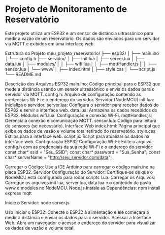 # <h1>Projeto de Monitoramento de Reservatório</h1>
Este projeto utiliza um ESP32 e um sensor de distância ultrassônico para medir a vazão de um reservatório. Os dados são enviados para um servidor via MQTT e exibidos em uma interface web.

Estrutura do Projeto
meu_projeto_reservatorio/
├── esp32/
│   ├── main.ino
│   └── config.h
├── servidor/
│   ├── init.lua
│   ├── server.lua
│   ├── data.lua
│   ├── modules/
│   │   ├── wifi.lua
│   │   ├── mqttHandler.js
│   │   ├── sensor.lua
│   └── www/
│       ├── index.html
│       ├── style.css
│       └── script.js
└── README.md

Descrição dos Arquivos
ESP32
main.ino: Código principal para o ESP32 que mede a distância usando um sensor ultrassônico e envia os dados para o servidor via MQTT.
config.h: Arquivo de configuração contendo as credenciais Wi-Fi e o endereço do servidor.
Servidor (NodeMCU)
init.lua: Inicializa o servidor.
server.lua: Configura o servidor para receber dados do ESP32 e servir a interface web.
data.lua: Armazena os dados recebidos do ESP32.
Módulos
wifi.lua: Configuração e conexão Wi-Fi.
mqttHandler.js: Gerencia a conexão e comunicação MQTT.
sensor.lua: Código para leitura de sensores (se necessário).
Interface Web
index.html: Página principal que exibe os dados de vazão e volume total retirado do reservatório.
style.css: Estilos para a interface web.
script.js: Script para atualizar os dados na interface web.
Configuração
ESP32
Configuração Wi-Fi: Edite o arquivo config.h com as credenciais da sua rede Wi-Fi e o endereço do servidor:
const char* ssid = "Seu_SSID";
const char* password = "Sua_Senha";
const char* serverName = "http://seu_servidor.com/data";

Carregar o Código: Use a IDE Arduino para carregar o código main.ino na placa ESP32.
Servidor
Configuração do Servidor: Certifique-se de que o NodeMCU está configurado para rodar scripts Lua.
Carregar os Arquivos: Carregue os arquivos init.lua, server.lua, data.lua e o conteúdo da pasta www e modules no NodeMCU.
Node.js
Instale as Dependências:
npm install express mqtt

Inicie o Servidor:
node server.js

Uso
Iniciar o ESP32: Conecte o ESP32 à alimentação e ele começará a medir a distância e enviar os dados para o servidor.
Acessar a Interface Web: Abra um navegador e acesse o endereço do servidor para visualizar os dados de vazão e volume total.
